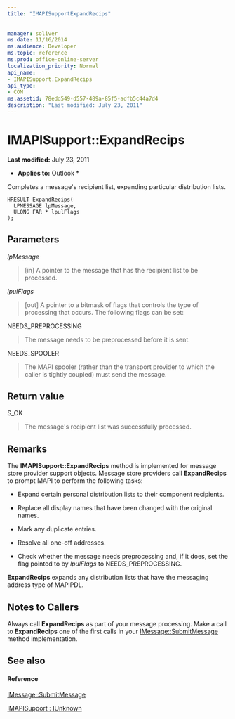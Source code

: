 ```yaml
---
title: "IMAPISupportExpandRecips"
 
 
manager: soliver
ms.date: 11/16/2014
ms.audience: Developer
ms.topic: reference
ms.prod: office-online-server
localization_priority: Normal
api_name:
- IMAPISupport.ExpandRecips
api_type:
- COM
ms.assetid: 78edd549-d557-489a-85f5-adfb5c44a7d4
description: "Last modified: July 23, 2011"
---
```


# IMAPISupport::ExpandRecips

 **Last modified:** July 23, 2011 
  
 * **Applies to:** Outlook * 
  
Completes a message's recipient list, expanding particular distribution lists.
  
```
HRESULT ExpandRecips(
  LPMESSAGE lpMessage,
  ULONG FAR * lpulFlags
);
```

## Parameters

 _lpMessage_
  
> [in] A pointer to the message that has the recipient list to be processed.
    
 _lpulFlags_
  
> [out] A pointer to a bitmask of flags that controls the type of processing that occurs. The following flags can be set:
    
NEEDS_PREPROCESSING 
  
> The message needs to be preprocessed before it is sent.
    
NEEDS_SPOOLER 
  
> The MAPI spooler (rather than the transport provider to which the caller is tightly coupled) must send the message.
    
## Return value

S_OK 
  
> The message's recipient list was successfully processed.
    
## Remarks

The **IMAPISupport::ExpandRecips** method is implemented for message store provider support objects. Message store providers call **ExpandRecips** to prompt MAPI to perform the following tasks: 
  
- Expand certain personal distribution lists to their component recipients.
    
- Replace all display names that have been changed with the original names.
    
- Mark any duplicate entries.
    
- Resolve all one-off addresses. 
    
- Check whether the message needs preprocessing and, if it does, set the flag pointed to by  _lpulFlags_ to NEEDS_PREPROCESSING. 
    
 **ExpandRecips** expands any distribution lists that have the messaging address type of MAPIPDL. 
  
## Notes to Callers

Always call **ExpandRecips** as part of your message processing. Make a call to **ExpandRecips** one of the first calls in your [IMessage::SubmitMessage](imessage-submitmessage.md) method implementation. 
  
## See also

#### Reference

[IMessage::SubmitMessage](imessage-submitmessage.md)
  
[IMAPISupport : IUnknown](imapisupportiunknown.md)

